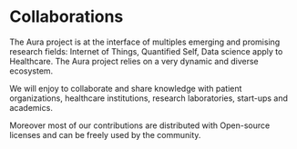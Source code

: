 # Collaborations

The Aura project is at the interface of multiples emerging and promising research fields: Internet of Things, Quantified Self, Data science apply to Healthcare. The Aura project relies on a very dynamic and diverse ecosystem.

We will enjoy to collaborate and share knowledge with patient organizations, healthcare institutions, research laboratories, start-ups and academics.

Moreover most of our contributions are distributed with Open-source licenses and can be freely used by the community.

